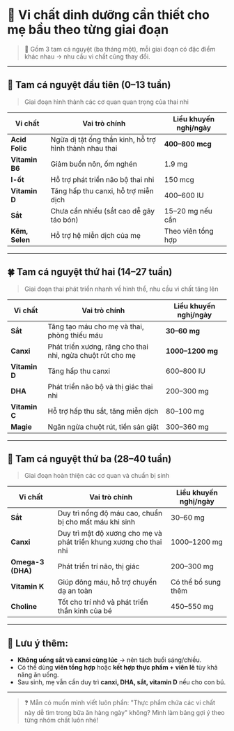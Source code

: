 # 🍼 Vi chất dinh dưỡng cần thiết cho mẹ bầu theo từng giai đoạn

> 📌 Gồm 3 tam cá nguyệt (ba tháng một), mỗi giai đoạn có đặc điểm khác nhau → nhu cầu vi chất cũng thay đổi.

---

## 🌱 **Tam cá nguyệt đầu tiên (0–13 tuần)**  
> Giai đoạn hình thành các cơ quan quan trọng của thai nhi

| Vi chất        | Vai trò chính                                                                 | Liều khuyến nghị/ngày |
|----------------|--------------------------------------------------------------------------------|------------------------|
| **Acid Folic** | Ngừa dị tật ống thần kinh, hỗ trợ hình thành nhau thai                        | **400–800 mcg**        |
| **Vitamin B6** | Giảm buồn nôn, ốm nghén                                                        | 1.9 mg                 |
| **I-ốt**       | Hỗ trợ phát triển não bộ thai nhi                                              | 150 mcg                |
| **Vitamin D**  | Tăng hấp thu canxi, hỗ trợ miễn dịch                                           | 400–600 IU             |
| **Sắt**        | Chưa cần nhiều (sắt cao dễ gây táo bón)                                        | 15–20 mg nếu cần       |
| **Kẽm, Selen** | Hỗ trợ hệ miễn dịch của mẹ                                                     | Theo viên tổng hợp     |

---

## 🍀 **Tam cá nguyệt thứ hai (14–27 tuần)**  
> Giai đoạn thai phát triển nhanh về hình thể, nhu cầu vi chất tăng lên

| Vi chất        | Vai trò chính                                                                 | Liều khuyến nghị/ngày |
|----------------|--------------------------------------------------------------------------------|------------------------|
| **Sắt**        | Tăng tạo máu cho mẹ và thai, phòng thiếu máu                                   | **30–60 mg**           |
| **Canxi**      | Phát triển xương, răng cho thai nhi, ngừa chuột rút cho mẹ                     | **1000–1200 mg**       |
| **Vitamin D**  | Tăng hấp thu canxi                                                              | 600–800 IU             |
| **DHA**        | Phát triển não bộ và thị giác thai nhi                                          | 200–300 mg             |
| **Vitamin C**  | Hỗ trợ hấp thu sắt, tăng miễn dịch                                              | 80–100 mg              |
| **Magie**      | Ngăn ngừa chuột rút, tiền sản giật                                              | 300–360 mg             |

---

## 🌸 **Tam cá nguyệt thứ ba (28–40 tuần)**  
> Giai đoạn hoàn thiện các cơ quan và chuẩn bị sinh

| Vi chất        | Vai trò chính                                                                 | Liều khuyến nghị/ngày |
|----------------|--------------------------------------------------------------------------------|------------------------|
| **Sắt**        | Duy trì nồng độ máu cao, chuẩn bị cho mất máu khi sinh                         | 30–60 mg               |
| **Canxi**      | Duy trì mật độ xương cho mẹ và phát triển khung xương cho thai nhi             | 1000–1200 mg           |
| **Omega-3 (DHA)** | Phát triển trí não, thị giác                                                  | 200–300 mg             |
| **Vitamin K**  | Giúp đông máu, hỗ trợ chuyển dạ an toàn                                        | Có thể bổ sung thêm    |
| **Choline**    | Tốt cho trí nhớ và phát triển thần kinh của bé                                 | 450–550 mg             |

---

## 🎁 **Lưu ý thêm:**
- **Không uống sắt và canxi cùng lúc** → nên tách buổi sáng/chiều.
- Có thể dùng **viên tổng hợp** hoặc **kết hợp thực phẩm + viên lẻ** tùy khả năng ăn uống.
- Sau sinh, mẹ vẫn cần duy trì **canxi, DHA, sắt, vitamin D** nếu cho con bú.

---

> ❓ Mẫn có muốn mình viết luôn phần: "Thực phẩm chứa các vi chất này dễ tìm trong bữa ăn hàng ngày" không? Mình làm bảng gợi ý theo từng nhóm chất luôn nhé!
